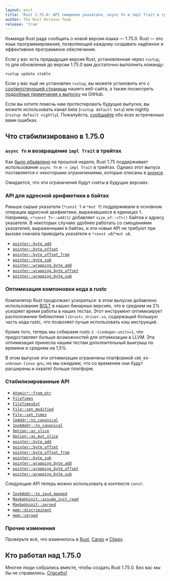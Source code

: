 ```yaml
---
layout: post
title: 'Rust 1.75.0: API смещения указателя, async fn и impl Trait в трейтах, уcкорение rustc'
author: The Rust Release Team
release: 'true'
---
```


Команда Rust рада сообщить о новой версии языка — 1.75.0. Rust — это язык программирования, позволяющий каждому создавать надёжное и эффективное программное обеспечение.

Если у вас есть предыдущая версия Rust, установленная через `rustup`, то для обновления до версии 1.75.0 вам достаточно выполнить команду:

```console
rustup update stable
```

Если у вас ещё не установлен `rustup`, вы можете установить его с [соответствующей страницы](https://www.rust-lang.org/install.html) нашего веб-сайта, а также посмотреть [подробные примечания к выпуску](https://doc.rust-lang.org/nightly/releases.html#version-1750-2023-12-28) на GitHub.

Если вы хотите помочь нам протестировать будущие выпуски, вы можете использовать канал beta (`rustup default beta`) или nightly (`rustup default nightly`). Пожалуйста, [сообщайте](https://github.com/rust-lang/rust/issues/new/choose) обо всех встреченных вами ошибках.

## Что стабилизировано в 1.75.0

### `async fn` и возвращение `impl Trait` в трейтах

Как [было объявлено](https://blog.rust-lang.org/2023/12/21/async-fn-rpit-in-traits.html) на прошлой неделе, Rust 1.75 поддерживает использование `async fn` и `-> impl Trait` в трейтах. Однако этот выпуск поставляется с некоторыми ограничениями, которые описаны в [анонсе](https://blog.rust-lang.org/2023/12/21/async-fn-rpit-in-traits.html#where-the-gaps-lie).

Ожидается, что эти ограничения будут сняты в будущих версиях.

### API для адресной арифметики в байтах

Раньше сырые указатели (`*const T` и `*mut T`) поддерживали в основном операции адресной арифметики, выражавшиеся в единицах `T`. Например, `<*const T>::add(1)` добавляет `size_of::<T>()` байтов к адресу указателя. В некоторых случаях удобнее работать со смещениями указателей, выраженными в байтах, и эти новые API не требуют при вызове сначала приводить указатели к `*const u8`/`*mut u8`.

- [`pointer::byte_add`](https://doc.rust-lang.org/stable/core/primitive.pointer.html#method.byte_add)
- [`pointer::byte_offset`](https://doc.rust-lang.org/stable/core/primitive.pointer.html#method.byte_offset)
- [`pointer::byte_offset_from`](https://doc.rust-lang.org/stable/core/primitive.pointer.html#method.byte_offset_from)
- [`pointer::byte_sub`](https://doc.rust-lang.org/stable/core/primitive.pointer.html#method.byte_sub)
- [`pointer::wrapping_byte_add`](https://doc.rust-lang.org/stable/core/primitive.pointer.html#method.wrapping_byte_add)
- [`pointer::wrapping_byte_offset`](https://doc.rust-lang.org/stable/core/primitive.pointer.html#method.wrapping_byte_offset)
- [`pointer::wrapping_byte_sub`](https://doc.rust-lang.org/stable/core/primitive.pointer.html#method.wrapping_byte_sub)

### Оптимизация компоновки кода в rustc

Компилятор Rust продолжает ускоряться: в этом выпуске добавлено использование [BOLT](https://github.com/llvm/llvm-project/blob/main/bolt/README.md) в наших бинарных версиях, что в среднем на 2% ускоряет время работы в наших тестах. Этот инструмент оптимизирует расположение библиотеки `librustc_driver.so`, содержащей большую часть кода rustc, что позволяет лучше использовать кэш инструкций.

Кроме того, теперь мы собираем rustc с `-Ccodegen-units=1`, что предоставляет больше возможностей для оптимизации в LLVM. Эта оптимизация принесла нашим тестам дополнительный выигрыш по времени в среднем на 1,5%.

В этом выпуске эти оптимизации ограничены платформой `x86_64-unknown-linux-gnu`, но мы ожидаем, что со временем они будут расширены и охватят больше платформ.

### Стабилизированные API

- [`Atomic*::from_ptr`](https://doc.rust-lang.org/stable/core/sync/atomic/struct.AtomicUsize.html#method.from_ptr)
- [`FileTimes`](https://doc.rust-lang.org/stable/std/fs/struct.FileTimes.html)
- [`FileTimesExt`](https://doc.rust-lang.org/stable/std/os/windows/fs/trait.FileTimesExt.html)
- [`File::set_modified`](https://doc.rust-lang.org/stable/std/fs/struct.File.html#method.set_modified)
- [`File::set_times`](https://doc.rust-lang.org/stable/std/fs/struct.File.html#method.set_times)
- [`IpAddr::to_canonical`](https://doc.rust-lang.org/stable/core/net/enum.IpAddr.html#method.to_canonical)
- [`Ipv6Addr::to_canonical`](https://doc.rust-lang.org/stable/core/net/struct.Ipv6Addr.html#method.to_canonical)
- [`Option::as_slice`](https://doc.rust-lang.org/stable/core/option/enum.Option.html#method.as_slice)
- [`Option::as_mut_slice`](https://doc.rust-lang.org/stable/core/option/enum.Option.html#method.as_mut_slice)
- [`pointer::byte_add`](https://doc.rust-lang.org/stable/core/primitive.pointer.html#method.byte_add)
- [`pointer::byte_offset`](https://doc.rust-lang.org/stable/core/primitive.pointer.html#method.byte_offset)
- [`pointer::byte_offset_from`](https://doc.rust-lang.org/stable/core/primitive.pointer.html#method.byte_offset_from)
- [`pointer::byte_sub`](https://doc.rust-lang.org/stable/core/primitive.pointer.html#method.byte_sub)
- [`pointer::wrapping_byte_add`](https://doc.rust-lang.org/stable/core/primitive.pointer.html#method.wrapping_byte_add)
- [`pointer::wrapping_byte_offset`](https://doc.rust-lang.org/stable/core/primitive.pointer.html#method.wrapping_byte_offset)
- [`pointer::wrapping_byte_sub`](https://doc.rust-lang.org/stable/core/primitive.pointer.html#method.wrapping_byte_sub)

Следующие API теперь можно использовать в контексте `const`:

- [`Ipv6Addr::to_ipv4_mapped`](https://doc.rust-lang.org/stable/core/net/struct.Ipv6Addr.html#method.to_ipv4_mapped)
- [`MaybeUninit::assume_init_read`](https://doc.rust-lang.org/stable/core/mem/union.MaybeUninit.html#method.assume_init_read)
- [`MaybeUninit::zeroed`](https://doc.rust-lang.org/stable/core/mem/union.MaybeUninit.html#method.zeroed)
- [`mem::discriminant`](https://doc.rust-lang.org/stable/core/mem/fn.discriminant.html)
- [`mem::zeroed`](https://doc.rust-lang.org/stable/core/mem/fn.zeroed.html)

### Прочие изменения

Проверьте всё, что изменилось в [Rust](https://github.com/rust-lang/rust/releases/tag/1.75.0), [Cargo](https://github.com/rust-lang/cargo/blob/master/CHANGELOG.md#cargo-175-2023-12-28) и [Clippy](https://github.com/rust-lang/rust-clippy/blob/master/CHANGELOG.md#rust-175).

## Кто работал над 1.75.0

Многие люди собрались вместе, чтобы создать Rust 1.75.0. Без вас мы бы не справились. [Спасибо!](https://thanks.rust-lang.org/rust/1.75.0/)
